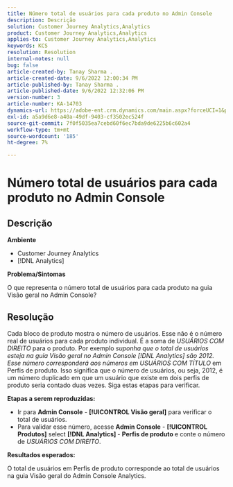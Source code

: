 ```yaml
---
title: Número total de usuários para cada produto no Admin Console
description: Descrição
solution: Customer Journey Analytics,Analytics
product: Customer Journey Analytics,Analytics
applies-to: Customer Journey Analytics,Analytics
keywords: KCS
resolution: Resolution
internal-notes: null
bug: false
article-created-by: Tanay Sharma .
article-created-date: 9/6/2022 12:00:34 PM
article-published-by: Tanay Sharma .
article-published-date: 9/6/2022 12:32:06 PM
version-number: 3
article-number: KA-14703
dynamics-url: https://adobe-ent.crm.dynamics.com/main.aspx?forceUCI=1&pagetype=entityrecord&etn=knowledgearticle&id=45be0a81-db2d-ed11-9db1-002248086735
exl-id: a5a9d6e8-a40a-49df-9403-cf3502ec524f
source-git-commit: 7f0f5035ea7cebd60f6ec7bda9de6225b6c602a4
workflow-type: tm+mt
source-wordcount: '185'
ht-degree: 7%

---
```


# Número total de usuários para cada produto no Admin Console

## Descrição


<b>Ambiente</b>

- Customer Journey Analytics
- [!DNL Analytics]




<b>Problema/Sintomas</b>

O que representa o número total de usuários para cada produto na guia Visão geral no Admin Console?




## Resolução


Cada bloco de produto mostra o número de usuários. Esse não é o número real de usuários para cada produto individual. É a soma de *USUÁRIOS COM DIREITO* para o produto. Por exemplo *suponha que o total de usuários esteja na guia Visão geral no Admin Console [!DNL Analytics] são 2012. Esse número corresponderá aos números em USUÁRIOS COM TÍTULO* em Perfis de produto. Isso significa que o número de usuários, ou seja, 2012, é um número duplicado em que um usuário que existe em dois perfis de produto seria contado duas vezes. Siga estas etapas para verificar.

<b>Etapas a serem reproduzidas:</b>

- Ir para <b>Admin Console</b> - <b>[!UICONTROL Visão geral]</b> para verificar o total de usuários.
- Para validar esse número, acesse <b>Admin Console</b> - <b>[!UICONTROL Produtos]</b> select <b>[!DNL Analytics] </b> - <b>Perfis de produto </b>e conte o número de *USUÁRIOS COM DIREITO*.




<b>Resultados esperados:</b>

O total de usuários em Perfis de produto corresponde ao total de usuários na guia Visão geral do Admin Console Analytics.
